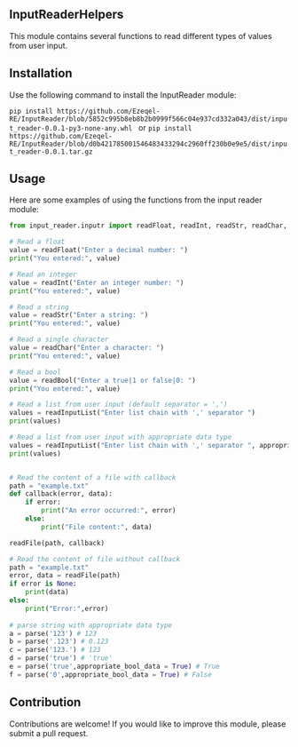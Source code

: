 ## InputReaderHelpers

This module contains several functions to read different types of values from user input.

## Installation

Use the following command to install the InputReader module:

```pip install https://github.com/Ezeqel-RE/InputReader/blob/5852c995b8eb8b2b0999f566c04e937cd332a043/dist/input_reader-0.0.1-py3-none-any.whl ```
or 
```pip install https://github.com/Ezeqel-RE/InputReader/blob/d0b421785001546483433294c2960ff230b0e9e5/dist/input_reader-0.0.1.tar.gz```


## Usage

Here are some examples of using the functions from the input reader module:

```python
from input_reader.inputr import readFloat, readInt, readStr, readChar, readBool, readFile, readInputList

# Read a float
value = readFloat("Enter a decimal number: ")
print("You entered:", value)

# Read an integer
value = readInt("Enter an integer number: ")
print("You entered:", value)

# Read a string
value = readStr("Enter a string: ")
print("You entered:", value)

# Read a single character
value = readChar("Enter a character: ")
print("You entered:", value)

# Read a bool
value = readBool("Enter a true|1 or false|0: ")
print("You entered:", value)

# Read a list from user input (default separator = ',')
values = readInputList("Enter list chain with ',' separator ")
print(values)

# Read a list from user input with appropriate data type 
values = readInputList("Enter list chain with ',' separator ", appropriate_data = True, appropriate_bool_data = True)
print(values)


# Read the content of a file with callback
path = "example.txt"
def callback(error, data):
    if error:
        print("An error occurred:", error)
    else:
        print("File content:", data)

readFile(path, callback)

# Read the content of file without callback
path = "example.txt"
error, data = readFile(path)
if error is None:
    print(data)
else:
    print("Error:",error)
    
# parse string with appropriate data type
a = parse('123') # 123
b = parse('.123') # 0.123
c = parse('123.') # 123
d = parse('true') # 'true'
e = parse('true',appropriate_bool_data = True) # True
f = parse('0',appropriate_bool_data = True) # False

```

## Contribution

Contributions are welcome! 
If you would like to improve this module, 
please submit a pull request.
